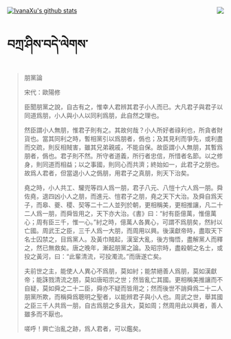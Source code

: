 [![IvanaXu's github stats](https://github-readme-stats.vercel.app/api?username=IvanaXu&show_icons=true&theme=vue-dark)](https://github.com/anuraghazra/github-readme-stats)
<img align="right" src="https://github-readme-stats.vercel.app/api/top-langs/?username=IvanaXu&langs_count=3&theme=graywhite" />
# བཀྲ་ཤིས་བདེ་ལེགས་
> 朋黨論
> 
> 宋代：歐陽修 
> 
> 臣聞朋黨之說，自古有之，惟幸人君辨其君子小人而已。大凡君子與君子以同道爲朋，小人與小人以同利爲朋，此自然之理也。
> 
> 然臣謂小人無朋，惟君子則有之。其故何哉？小人所好者祿利也，所貪者財貨也。當其同利之時，暫相黨引以爲朋者，僞也；及其見利而爭先，或利盡而交疏，則反相賊害，雖其兄弟親戚，不能自保。故臣謂小人無朋，其暫爲朋者，僞也。君子則不然。所守者道義，所行者忠信，所惜者名節。以之修身，則同道而相益；以之事國，則同心而共濟；終始如一，此君子之朋也。故爲人君者，但當退小人之僞朋，用君子之真朋，則天下治矣。
> 
> 堯之時，小人共工、驩兜等四人爲一朋，君子八元、八愷十六人爲一朋。舜佐堯，退四凶小人之朋，而進元、愷君子之朋，堯之天下大治。及舜自爲天子，而皋、夔、稷、契等二十二人並列於朝，更相稱美，更相推讓，凡二十二人爲一朋，而舜皆用之，天下亦大治。《書》曰：“紂有臣億萬，惟億萬心；周有臣三千，惟一心。”紂之時，億萬人各異心，可謂不爲朋矣，然紂以亡國。周武王之臣，三千人爲一大朋，而周用以興。後漢獻帝時，盡取天下名士囚禁之，目爲黨人。及黃巾賊起，漢室大亂，後方悔悟，盡解黨人而釋之，然已無救矣。唐之晚年，漸起朋黨之論。及昭宗時，盡殺朝之名士，或投之黃河，曰：“此輩清流，可投濁流。”而唐遂亡矣。
> 
> 夫前世之主，能使人人異心不爲朋，莫如紂；能禁絕善人爲朋，莫如漢獻帝；能誅戮清流之朋，莫如唐昭宗之世；然皆亂亡其國。更相稱美推讓而不自疑，莫如舜之二十二臣，舜亦不疑而皆用之；然而後世不誚舜爲二十二人朋黨所欺，而稱舜爲聰明之聖者，以能辨君子與小人也。周武之世，舉其國之臣三千人共爲一朋，自古爲朋之多且大，莫如周；然周用此以興者，善人雖多而不厭也。
> 
> 嗟呼！興亡治亂之跡，爲人君者，可以鑑矣。
>